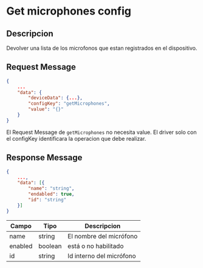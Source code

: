 # Get microphones config

## Descripcion

Devolver una lista de los microfonos que estan registrados en el dispositivo.

## Request Message

```json
{
    ...
    "data": {
        "deviceData": {...},
        "configKey": "getMicrophones",
        "value": "{}"
    }
}
```

El Request Message de `getMicrophones` no necesita value. El driver solo con el configKey identificara la operacion que debe realizar.

## Response Message

```json
{
    ...,
    "data": [{
        "name": "string",
        "endabled": true,
        "id": "string"
    }]
}
```

| Campo   | Tipo    | Descripcion              |
| ------- | ------- | ------------------------ |
| name    | string  | El nombre del micrófono  |
| enabled | boolean | está o no habilitado     |
| id      | string  | Id interno del micrófono |

